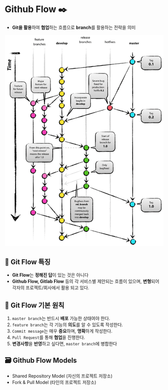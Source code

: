 # Github Flow ✒️

- **Git을 활용**하여 **협업**하는 흐름으로 **branch**를 활용하는 전략을 의미

![git-model@2x](README.assets/git-model@2x.png)

## 📌 Git Flow 특징

- **Git Flow**는 **정해진 답**이 있는 것은 아니다 
- **Github Flow, Gitlab Flow** 등의 각 서비스별 제안되는 흐름이 있으며, **변형**되어 각자의 프로젝트/회사에서 활용 되고 있다.



## 📝 Git Flow 기본 원칙

1. `master branch`는 반드시 **배포** 가능한 상태여야 한다.
2.  `feature branch`는 각 기능의 **의도**를 알 수 있도록 작성한다.
3.  `Commit message`는 매우 **중요**하며, **명확**하게 작성한다.
4.  `Pull Request`를 통해 **협업**을 진행한다.
5. **변경사항**을 **반영**하고 싶다면, `master branch`에 병합한다



## 🗃️ Github Flow Models

- Shared Repository Model (자신의 프로젝트 저장소)
- Fork & Pull Model (타인의 프로젝트 저장소)
